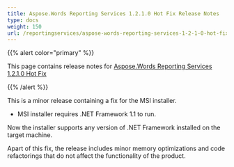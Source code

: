 ```yaml
---
title: Aspose.Words Reporting Services 1.2.1.0 Hot Fix Release Notes
type: docs
weight: 150
url: /reportingservices/aspose-words-reporting-services-1-2-1-0-hot-fix-release-notes/
---
```


{{% alert color="primary" %}} 

This page contains release notes for [Aspose.Words Reporting Services 1.2.1.0 Hot Fix](http://www.aspose.com/downloads/words/reportingservices/new-releases/aspose.words-reporting-services-1.2.1.0-hot-fix/)

{{% /alert %}} 

This is a minor release containing a fix for the MSI installer.

- MSI installer requires .NET Framework 1.1 to run.

Now the installer supports any version of .NET Framework installed on the target machine.

Apart of this fix, the release includes minor memory optimizations and code refactorings that do not affect the functionality of the product.
